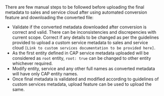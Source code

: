 There are few manual steps to be followed before uploading the final metadata to sales and service cloud after using automated conversion feature and downloading the converted file:

- Validate if the converted metadata downloaded after conversion is correct and valid. There can be inconsistencies and discrepencies with current scope. Correct if any details to be changed as per the guidelines provided to upload a custom service metadata to sales and service cloud `[Link to custom services documentation to be provided here]`.
- As the first entity defined in CAP service metadata uploaded will be considered as `root` entity, `root: true` can be changed to other entity whichever required.
- Modify entity, service and any other full names as converted metadata will have only CAP entity names.
- Once final metadata is validated and modified according to guidelines of custom services metadata, upload feature can be used to upload the same.

